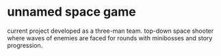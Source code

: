 # unnamed space game
 
current project developed as a three-man team. top-down space shooter where waves of enemies are faced for rounds with minibosses and story progression.
